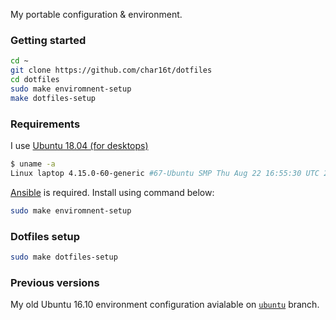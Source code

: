My portable configuration & environment.

### Getting started

```sh
cd ~
git clone https://github.com/char16t/dotfiles
cd dotfiles
sudo make enviromnent-setup
make dotfiles-setup
```

### Requirements

I use [Ubuntu 18.04 (for desktops)](https://ubuntu.com/desktop)

```sh
$ uname -a
Linux laptop 4.15.0-60-generic #67-Ubuntu SMP Thu Aug 22 16:55:30 UTC 2019 x86_64 x86_64 x86_64 GNU/Linux
```

[Ansible](https://www.ansible.com/) is required. Install using command below:

```bash
sudo make enviromnent-setup
```

### Dotfiles setup

```bash
sudo make dotfiles-setup
```

### Previous versions

My old Ubuntu 16.10 environment configuration avialable on
[`ubuntu`](https://github.com/char16t/dotfiles/tree/ubuntu) branch.
